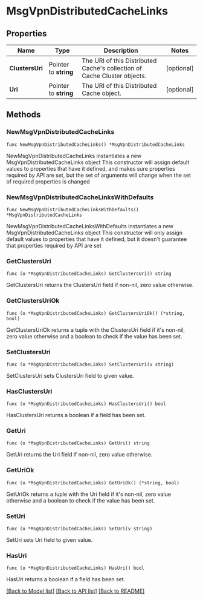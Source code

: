# MsgVpnDistributedCacheLinks

## Properties

Name | Type | Description | Notes
------------ | ------------- | ------------- | -------------
**ClustersUri** | Pointer to **string** | The URI of this Distributed Cache&#39;s collection of Cache Cluster objects. | [optional] 
**Uri** | Pointer to **string** | The URI of this Distributed Cache object. | [optional] 

## Methods

### NewMsgVpnDistributedCacheLinks

`func NewMsgVpnDistributedCacheLinks() *MsgVpnDistributedCacheLinks`

NewMsgVpnDistributedCacheLinks instantiates a new MsgVpnDistributedCacheLinks object
This constructor will assign default values to properties that have it defined,
and makes sure properties required by API are set, but the set of arguments
will change when the set of required properties is changed

### NewMsgVpnDistributedCacheLinksWithDefaults

`func NewMsgVpnDistributedCacheLinksWithDefaults() *MsgVpnDistributedCacheLinks`

NewMsgVpnDistributedCacheLinksWithDefaults instantiates a new MsgVpnDistributedCacheLinks object
This constructor will only assign default values to properties that have it defined,
but it doesn't guarantee that properties required by API are set

### GetClustersUri

`func (o *MsgVpnDistributedCacheLinks) GetClustersUri() string`

GetClustersUri returns the ClustersUri field if non-nil, zero value otherwise.

### GetClustersUriOk

`func (o *MsgVpnDistributedCacheLinks) GetClustersUriOk() (*string, bool)`

GetClustersUriOk returns a tuple with the ClustersUri field if it's non-nil, zero value otherwise
and a boolean to check if the value has been set.

### SetClustersUri

`func (o *MsgVpnDistributedCacheLinks) SetClustersUri(v string)`

SetClustersUri sets ClustersUri field to given value.

### HasClustersUri

`func (o *MsgVpnDistributedCacheLinks) HasClustersUri() bool`

HasClustersUri returns a boolean if a field has been set.

### GetUri

`func (o *MsgVpnDistributedCacheLinks) GetUri() string`

GetUri returns the Uri field if non-nil, zero value otherwise.

### GetUriOk

`func (o *MsgVpnDistributedCacheLinks) GetUriOk() (*string, bool)`

GetUriOk returns a tuple with the Uri field if it's non-nil, zero value otherwise
and a boolean to check if the value has been set.

### SetUri

`func (o *MsgVpnDistributedCacheLinks) SetUri(v string)`

SetUri sets Uri field to given value.

### HasUri

`func (o *MsgVpnDistributedCacheLinks) HasUri() bool`

HasUri returns a boolean if a field has been set.


[[Back to Model list]](../README.md#documentation-for-models) [[Back to API list]](../README.md#documentation-for-api-endpoints) [[Back to README]](../README.md)


